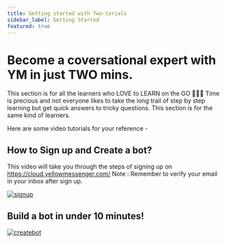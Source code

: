 ```yaml
---
title: Getting started with Two-torials
sidebar_label: Getting Started
featured: true
---
```


# Become a coversational expert with YM in just TWO mins. 

This section is for all the learners who LOVE to LEARN on the GO 🏃🏻‍♂️ Time is precious and not everyone likes to take the long trail of step by step learning but get quick answers to tricky questions. This section is for the same kind of learners.

Here are some video tutorials for your reference - 
## How to Sign up and Create a bot? 
This video will take you through the steps of signing up on https://cloud.yellowmessenger.com/
Note : Remember to verify your email in your inbox after sign up. 

[![signup](https://cdn.yellowmessenger.com/DVRB2PKMptBS1623863625447.png)](https://youtu.be/DWdrstYFlG0)
## Build a bot in under 10 minutes!
[![createbot](https://cdn.yellowmessenger.com/ZXvByKDh0uhM1623864221170.png)](https://www.youtube.com/watch?v=eSfBaTf0rqE)
